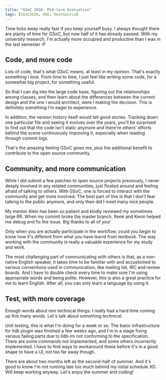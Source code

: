 ```yaml
---
title: "GSoC 2016: Mid-term Evaluation"
tags: [GSoC2016, KDE, OpenSource]
---
```


Time ticks away really fast if you keep yourself busy. I always thought there
are planty of time for GSoC, but now half of it has already passed. With my university research, I'm actually more occupied and productive than I was in the last semester :P

## Code, and more code

Lots of code, that's what GSoC means, at least in my opinion. That's exactly something I love. From time to time, I just feel like writing some code, for a somewhat big project, for something useful.

So that I can dig into the large code base, figuring out the relationships among classes, and then learn about the differences between the current design and the one I would architect, were I making the decision. This is definitely something I'm eager to experience.

In addition, the version history itself would tell good stories. Tracking down one particular file and seeing it evolves over the years, you'll be surprised to find out that the code isn't static anymore and there're others' efforts behind the scene continuously improving it, especially when reading through commit logs.

That's the amazing feeling GSoC gives me, plus the additional benefit to contribute to the open source community.

## Community, and more communication

While I did submit a few patches to open source projects previously, I never deeply involved in any related communities, just floated around and feeling afraid of talking to others. With GSoC, one is forced to interact with the community and get more involved. The best part of this is that I don't fear talking to the public anymore, and only then did I meet many nice people.

My mentor Aleix has been so patient and kindly reviewed my sometimes large RR. When my commit broke the master branch, René and Kevin helped me debug and fix the issue. Big thanks to all of you!

Only when you are actually participate in the workflow, could you begin to know how it's different from what you have learnt from textbook. The way working with the community is really a valuable experience for my study and work.

The most challenging part of communicating with others is that, as a non-native English speaker, it takes time to be familiar with and accustomed to various conventions used in communication, like mailing list, IRC and review boards. And I have to double check every time to make sure I'm using appropriate words and being polite. However, this is also a great practice for me to learn English. After all, you can only learn a language by using it.

## Test, with more coverage
Enough words about non technical things. I really had a hard time coming up this many words. Let's talk about something _technical_.

Unit testing, this is what I'm doing for a week or so. The basic infrastructure for lldb plugin was finished a few weeks ago, and I'm in a stage fixing various failing parts due to lldb-mi not conforming to the specification. There are some commands not implemented, and some others incorrectly implemented. I have to find ways to workaround these before it's in a good shape to have a UI, not too far away though.

There are about two months left as the second-half of summer. And it's good to know I'm not running late too much behind my initial schedule XD. Will keep working anyway. Let's enjoy the summer and coding!
